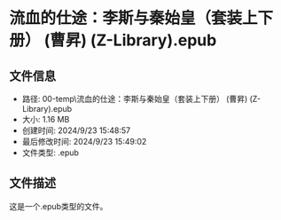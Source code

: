 ﻿# 流血的仕途：李斯与秦始皇（套装上下册） (曹昇) (Z-Library).epub

## 文件信息
- 路径: 00-temp\流血的仕途：李斯与秦始皇（套装上下册） (曹昇) (Z-Library).epub
- 大小: 1.16 MB
- 创建时间: 2024/9/23 15:48:57
- 最后修改时间: 2024/9/23 15:49:02
- 文件类型: .epub

## 文件描述
这是一个.epub类型的文件。

